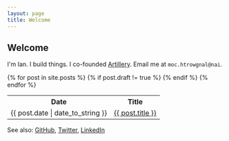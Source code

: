 ```yaml
---
layout: page
title: Welcome
---
```


<h2>Welcome</h2>

<p>
  I'm Ian. I build things.  
  I co-founded <a href="https://artillery.com">Artillery</a>.
  Email me at <code class="reverse">moc.htrowgnal@nai</code>.
</p>

<table class="table table-bordered">
  <tr>
    <th>Date</th>
    <th>Title</th>
  </tr>
  {% for post in site.posts %}
    {% if post.draft != true %}
      <tr>
        <td>{{ post.date | date_to_string }}</td>
        <td><a href="{{ post.url }}">{{ post.title }}</a></td>
      </tr>
    {% endif %}
  {% endfor %}
</table>

<p>
  See also:
  <a href="https://github.com/statico">GitHub</a>,
  <a href="https://twitter.com/statico">Twitter</a>,
  <a href="https://www.linkedin.com/in/ianlangworth">LinkedIn</a>
</p>

